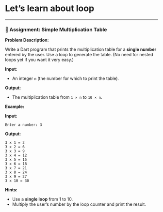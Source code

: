 # Let’s learn about loop

---

### 📝 Assignment: Simple Multiplication Table

**Problem Description:**

Write a Dart program that prints the multiplication table for a **single number** entered by the user. Use a loop to generate the table. (No need for nested loops yet if you want it very easy.)

**Input:**

- An integer `n` (the number for which to print the table).

**Output:**

- The multiplication table from `1 × n` to `10 × n`.

**Example:**

**Input:**

```
Enter a number: 3

```

**Output:**

```
3 x 1 = 3
3 x 2 = 6
3 x 3 = 9
3 x 4 = 12
3 x 5 = 15
3 x 6 = 18
3 x 7 = 21
3 x 8 = 24
3 x 9 = 27
3 x 10 = 30

```

**Hints:**

- Use a **single loop** from 1 to 10.
- Multiply the user’s number by the loop counter and print the result.